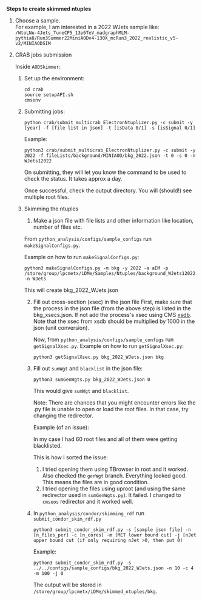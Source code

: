 **Steps to create skimmed ntuples**

1. Choose a sample.  
   For example, I am interested in a 2022 WJets sample like:  
   `/WtoLNu-4Jets_TuneCP5_13p6TeV_madgraphMLM-pythia8/Run3Summer22MiniAODv4-130X_mcRun3_2022_realistic_v5-v2/MINIAODSIM`

2. CRAB jobs submission  

   Inside `AODSkimmer`:  

   1. Set up the environment:  
      ```
      cd crab
      source setupAPI.sh
      cmsenv
      ```

   2. Submitting jobs:
  
      ```
      python crab/submit_multicrab_ElectronNtuplizer.py -c submit -y [year] -f [file list in json] -t [isData 0/1] -s [isSignal 0/1]
      ```
      Example:
       
      ```
      python3 crab/submit_multicrab_ElectronNtuplizer.py -c submit -y 2022 -f fileLists/background/MINIAOD/bkg_2022.json -t 0 -s 0 -n WJets12022
      ```

      On submitting, they will let you know the command to be used to check the status. It takes approx a day.  

      Once successful, check the output directory. You will (should!) see multiple root files.
  
   3. Skimming the ntuples
  
      1. Make a json file with file lists and other information like location, number of files etc.
  
      From `python_analysis/configs/sample_configs` run `makeSignalConfigs.py`.
  
      Example on how to run `makeSignalConfigs.py`:
  
      `python3 makeSignalConfigs.py -m bkg -y 2022 -a aEM -p /store/group/lpcmetx/iDMe/Samples/Ntuples/background_WJets12022 -n WJets`
  
      This will create bkg_2022_WJets.json
  
      2. Fill out cross-section (xsec) in the json file
         First, make sure that the process in the json file (from the above step) is listed in the bkg_xsecs.json. If not add the process's xsec using CMS [xsdb](https://xsecdb-xsdb-official.app.cern.ch/xsdb/). Note that the xsec from xsdb should be multiplied by 1000 in the json (unit conversion). 

         Now, from `python_analysis/configs/sample_configs` run `getSignalXsec.py`.
         Example on how to run `getSignalXsec.py`:
         
         `python3 getSignalXsec.py bkg_2022_WJets.json bkg`

      3. Fill out `sumWgt` and `blacklist` in the json file:
     
         `python3 sumGenWgts.py bkg_2022_WJets.json 0`
     
         This would give `sumWgt` and `blacklist`.
     
         Note: There are chances that you might encounter errors like the .py file is unable to open or load the root files. In that case, try changing the redirector.
     
         Example (of an issue):
     
         In my case I had 60 root files and all of them were getting blacklisted.
     
         This is how I sorted the issue:
     
         1. I tried opening them using TBrowser in root and it worked. Also checked the `genWgt` branch. Everything looked good. This means the files are in good condition.
         2. I tried opening the files using uproot (and using the same redirector used in `sumGenWgts.py`). It failed. I changed to `cmseos` redirector and it worked well.

        4. In `python_analysis/condor/skimming_rdf` run `submit_condor_skim_rdf.py`
     
           `python3 submit_condor_skim_rdf.py -s [sample json file] -n [n_files_per] -c [n_cores] -m [MET lower bound cut] -j [nJet upper bound cut (if only requiring nJet >0, then put 0)`
     
           Example:
     
           `python3 submit_condor_skim_rdf.py -s ../../configs/sample_configs/bkg_2022_WJets.json -n 10 -c 4 -m 100 -j 0`
     
           The output will be stored in `/store/group/lpcmetx/iDMe/skimmed_ntuples/bkg`. 
            
         
  
      
  
      
